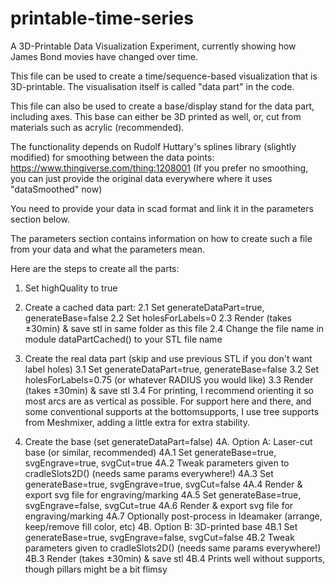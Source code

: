 # printable-time-series

A 3D-Printable Data Visualization Experiment, currently showing how James Bond movies have changed over time.

This file can be used to create a time/sequence-based visualization
that is 3D-printable. The visualisation itself is called "data part"
in the code.

This file can also be used to create a base/display stand for
the data part, including axes. This base can either be 3D printed
as well, or, cut from materials such as acrylic (recommended).

The functionality depends on Rudolf Huttary's splines library
(slightly modified) for smoothing between the data points:
https://www.thingiverse.com/thing:1208001
(If you prefer no smoothing, you can just provide the
original data everywhere where it uses "dataSmoothed" now)

You need to provide your data in scad format and
link it in the parameters section below.

The parameters section contains information on how
to create such a file from your data and what the
parameters mean.

Here are the steps to create all the parts:
1. Set highQuality to true

2. Create a cached data part:
2.1 Set generateDataPart=true, generateBase=false
2.2 Set holesForLabels=0
2.3 Render (takes ±30min) & save stl in same folder as this file
2.4 Change the file name in module dataPartCached() to your STL file name

3. Create the real data part (skip and use previous STL if you don't want label holes)
3.1 Set generateDataPart=true, generateBase=false
3.2 Set holesForLabels=0.75 (or whatever RADIUS you would like)
3.3 Render (takes ±30min) & save stl
3.4 For printing, I recommend orienting it so most arcs are as vertical as
    possible. For  support here and there, and some conventional supports
    at the bottomsupports, I use tree supports from Meshmixer, adding
    a little extra for extra stability.

4. Create the base (set generateDataPart=false)
4A. Option A: Laser-cut base (or similar, recommended)
4A.1 Set generateBase=true,  svgEngrave=true,  svgCut=true
4A.2 Tweak parameters given to cradleSlots2D() (needs same params everywhere!)
4A.3 Set generateBase=true,  svgEngrave=true,  svgCut=false
4A.4 Render & export svg file for engraving/marking
4A.5 Set generateBase=true,  svgEngrave=false,  svgCut=true
4A.6 Render & export svg file for engraving/marking
4A.7 Optionally post-process in Ideamaker (arrange, keep/remove fill color, etc)
4B. Option B: 3D-printed base
4B.1 Set generateBase=true,  svgEngrave=false,  svgCut=false
4B.2 Tweak parameters given to cradleSlots2D() (needs same params everywhere!)
4B.3 Render (takes ±30min) & save stl
4B.4 Prints well without supports, though pillars might be a bit flimsy
